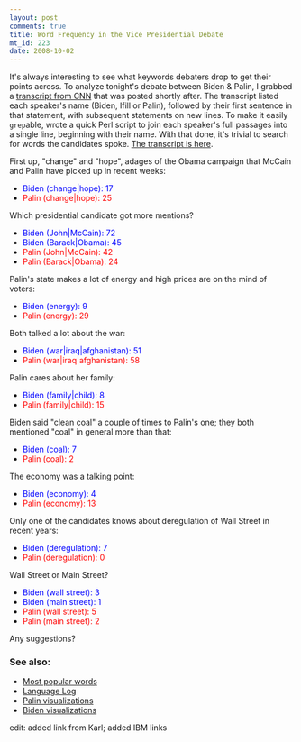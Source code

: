 ```yaml
--- 
layout: post
comments: true
title: Word Frequency in the Vice Presidential Debate
mt_id: 223
date: 2008-10-02
---
```

It's always interesting to see what keywords debaters drop to get their points across.  To analyze tonight's debate between Biden &amp; Palin, I grabbed a [transcript from CNN](http://edition.cnn.com/2008/POLITICS/10/02/debate.transcript/?iref=mpstoryview) that was posted shortly after.  The transcript listed each speaker's name (Biden, Ifill or Palin), followed by their first sentence in that statement, with subsequent statements on new lines.  To make it easily `grep`able,  wrote a quick Perl script to join each speaker's full passages into a single line, beginning with their name.  With that done, it's trivial to search for words the candidates spoke.  [The transcript is here](http://dinomite.net/~dinomite/vpdebate.txt).

First up, "change" and "hope", adages of the Obama campaign that McCain and Palin have picked up in recent weeks:<br>
* <span style="color: #0000ff;">Biden (change|hope): 17</span><br>
* <span style="color: #ff0000;">Palin (change|hope): 25</span>

Which presidential candidate got more mentions?<br>
* <span style="color: #0000ff;">Biden (John|McCain): 72</span><br>
* <span style="color: #0000ff;">Biden (Barack|Obama): 45</span><br>
* <span style="color: #ff0000;">Palin (John|McCain): 42</span><br>
* <span style="color: #ff0000;">Palin (Barack|Obama): 24</span>

Palin's state makes a lot of energy and high prices are on the mind of voters:<br>
* <span style="color: #0000ff;">Biden (energy): 9</span><br>
* <span style="color: #ff0000;">Palin (energy): 29</span>

Both talked a lot about the war:<br>
* <span style="color: #0000ff;">Biden (war|iraq|afghanistan): 51</span><br>
* <span style="color: #ff0000;">Palin (war|iraq|afghanistan): 58</span>

Palin cares about her family:<br>
* <span style="color: #0000ff;">Biden (family|child): 8</span><br>
* <span style="color: #ff0000;">Palin (family|child): 15</span>

Biden said "clean coal" a couple of times to Palin's one; they both mentioned "coal" in general more than that:<br>
* <span style="color: #0000ff;">Biden (coal): 7</span><br>
* <span style="color: #ff0000;">Palin (coal): 2</span>

The economy was a talking point:<br>
* <span style="color: #0000ff;">Biden (economy): 4</span><br>
* <span style="color: #ff0000;">Palin (economy): 13</span>

Only one of the candidates knows about deregulation of Wall Street in recent years:<br>
* <span style="color: #0000ff;">Biden (deregulation): 7</span><br>
* <span style="color: #ff0000;">Palin (deregulation): 0</span>

Wall Street or Main Street?<br>
* <span style="color: #0000ff;">Biden (wall street): 3</span><br>
* <span style="color: #0000ff;">Biden (main street): 1</span><br>
* <span style="color: #ff0000;">Palin (wall street): 5</span><br>
* <span style="color: #ff0000;">Palin (main street): 2</span>

Any suggestions?

### See also:
* [Most popular words](http://www.spudart.org/blogs/randomthoughts_comments/4758_0_3_0_C/)
* [Language Log](http://languagelog.ldc.upenn.edu/nll/?p=663)
* [Palin visualizations](http://services.alphaworks.ibm.com/manyeyes/create/SLinXQsOtha62M1yDo9kQ2~)
* [Biden visualizations](http://services.alphaworks.ibm.com/manyeyes/create/SLinXQsOtha60M1y4l9kQ2~)

edit: added link from Karl; added IBM links
